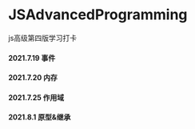 # JSAdvancedProgramming
js高级第四版学习打卡
#### 2021.7.19 事件
#### 2021.7.20 内存
#### 2021.7.25 作用域
#### 2021.8.1 原型&继承